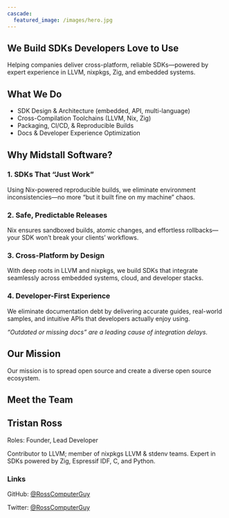 ```yaml
---
cascade:
  featured_image: /images/hero.jpg
---
```


## We Build SDKs Developers Love to Use

Helping companies deliver cross-platform, reliable SDKs—powered by expert experience in LLVM, nixpkgs, Zig, and embedded systems.

## What We Do

- SDK Design & Architecture (embedded, API, multi-language)
- Cross-Compilation Toolchains (LLVM, Nix, Zig)
- Packaging, CI/CD, & Reproducible Builds
- Docs & Developer Experience Optimization

## Why Midstall Software?

### 1. SDKs That “Just Work”

Using Nix-powered reproducible builds, we eliminate environment inconsistencies—no more “but it built fine on my machine” chaos.

### 2. Safe, Predictable Releases

Nix ensures sandboxed builds, atomic changes, and effortless rollbacks—your SDK won’t break your clients’ workflows.

### 3. Cross-Platform by Design

With deep roots in LLVM and nixpkgs, we build SDKs that integrate seamlessly across embedded systems, cloud, and developer stacks.

### 4. Developer-First Experience

We eliminate documentation debt by delivering accurate guides, real-world samples, and intuitive APIs that developers actually enjoy using.

*“Outdated or missing docs” are a leading cause of integration delays.*

## Our Mission

Our mission is to spread open source and create a diverse open source ecosystem.

## Meet the Team

<article class="nested-copy-line-height">
  <aside class="flex-ns flex-wrap justify-around mt5">
    <div class="relative w-100 w-70-l mb4 bg-white">
      <h2>Tristan Ross</h2>
      <p>Roles: Founder, Lead Developer</p>
      <p>Contributor to LLVM; member of nixpkgs LLVM & stdenv teams. Expert in SDKs powered by Zig, Espressif IDF, C, and Python.</p>
      <h3>Links</h3>
      <p>GitHub: <a href="https://github.com/RossComputerGuy">@RossComputerGuy</a></p>
      <p>Twitter: <a href="https://twitter.com/RossComputerGuy">@RossComputerGuy</a></p>
    </div>
  </aside>
</article>
